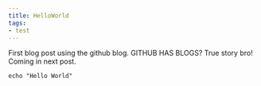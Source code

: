 ```yaml
---
title: HelloWorld
tags:
- test
---
```


First blog post using the github blog. GITHUB HAS BLOGS?  True story bro! Coming in next post.

```
echo "Hello World"
```
